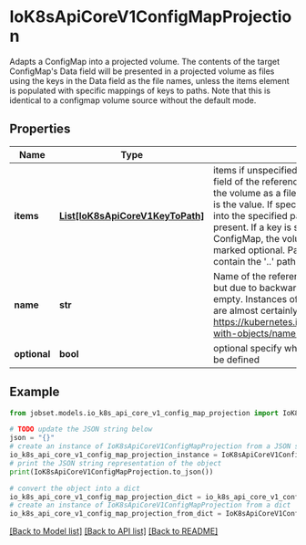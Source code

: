 # IoK8sApiCoreV1ConfigMapProjection

Adapts a ConfigMap into a projected volume.  The contents of the target ConfigMap's Data field will be presented in a projected volume as files using the keys in the Data field as the file names, unless the items element is populated with specific mappings of keys to paths. Note that this is identical to a configmap volume source without the default mode.

## Properties

Name | Type | Description | Notes
------------ | ------------- | ------------- | -------------
**items** | [**List[IoK8sApiCoreV1KeyToPath]**](IoK8sApiCoreV1KeyToPath.md) | items if unspecified, each key-value pair in the Data field of the referenced ConfigMap will be projected into the volume as a file whose name is the key and content is the value. If specified, the listed keys will be projected into the specified paths, and unlisted keys will not be present. If a key is specified which is not present in the ConfigMap, the volume setup will error unless it is marked optional. Paths must be relative and may not contain the &#39;..&#39; path or start with &#39;..&#39;. | [optional] 
**name** | **str** | Name of the referent. This field is effectively required, but due to backwards compatibility is allowed to be empty. Instances of this type with an empty value here are almost certainly wrong. More info: https://kubernetes.io/docs/concepts/overview/working-with-objects/names/#names | [optional] 
**optional** | **bool** | optional specify whether the ConfigMap or its keys must be defined | [optional] 

## Example

```python
from jobset.models.io_k8s_api_core_v1_config_map_projection import IoK8sApiCoreV1ConfigMapProjection

# TODO update the JSON string below
json = "{}"
# create an instance of IoK8sApiCoreV1ConfigMapProjection from a JSON string
io_k8s_api_core_v1_config_map_projection_instance = IoK8sApiCoreV1ConfigMapProjection.from_json(json)
# print the JSON string representation of the object
print(IoK8sApiCoreV1ConfigMapProjection.to_json())

# convert the object into a dict
io_k8s_api_core_v1_config_map_projection_dict = io_k8s_api_core_v1_config_map_projection_instance.to_dict()
# create an instance of IoK8sApiCoreV1ConfigMapProjection from a dict
io_k8s_api_core_v1_config_map_projection_from_dict = IoK8sApiCoreV1ConfigMapProjection.from_dict(io_k8s_api_core_v1_config_map_projection_dict)
```
[[Back to Model list]](../README.md#documentation-for-models) [[Back to API list]](../README.md#documentation-for-api-endpoints) [[Back to README]](../README.md)


